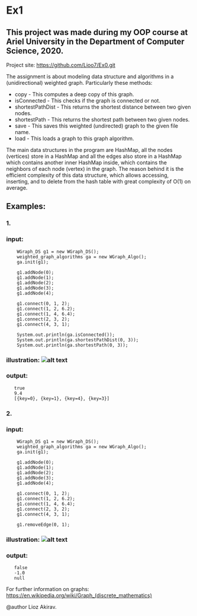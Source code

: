 # Ex1

## This project was made during my OOP course at Ariel University in the Department of Computer Science, 2020.

Project site: https://github.com/Lioo7/Ex0.git

The assignment is about modeling data structure and algorithms in a (unidirectional) weighted graph.
Particularly these methods:
* copy - This computes a deep copy of this graph.
* isConnected - This checks if the graph is connected or not.
* shortestPathDist - This returns the shortest distance between two given nodes.
* shortestPath - This returns the shortest path between two given nodes.
* save - This saves this weighted (undirected) graph to the given file name.
* load - This loads a graph to this graph algorithm.

The main data structures in the program are HashMap, all the nodes (vertices) store in a HashMap and all the edges also store in a HashMap which contains another inner HashMap inside, which contains the neighbors of each node (vertex) in the graph.
The reason behind it is the efficient complexity of this data structure, which allows accessing, inserting, and to delete from the hash table with great complexity of O(1) on average.

## Examples: 

### 1.
### input:

        WGraph_DS g1 = new WGraph_DS();
        weighted_graph_algorithms ga = new WGraph_Algo();
        ga.init(g1);
        
        g1.addNode(0);
        g1.addNode(1);
        g1.addNode(2);
        g1.addNode(3);
        g1.addNode(4);

        g1.connect(0, 1, 2);
        g1.connect(1, 2, 6.2);
        g1.connect(1, 4, 6.4);
        g1.connect(2, 3, 2);
        g1.connect(4, 3, 1);

        System.out.println(ga.isConnected());
        System.out.println(ga.shortestPathDist(0, 3));
        System.out.println(ga.shortestPath(0, 3));
        
### illustration: ![alt text](https://i.ibb.co/wynXzwk/1.png)

        
### output:

       true
       9.4
       [{key=0}, {key=1}, {key=4}, {key=3}]
       

### 2.
### input:

        WGraph_DS g1 = new WGraph_DS();
        weighted_graph_algorithms ga = new WGraph_Algo();
        ga.init(g1);

        g1.addNode(0);
        g1.addNode(1);
        g1.addNode(2);
        g1.addNode(3);
        g1.addNode(4);

        g1.connect(0, 1, 2);
        g1.connect(1, 2, 6.2);
        g1.connect(1, 4, 6.4);
        g1.connect(2, 3, 2);
        g1.connect(4, 3, 1);

        g1.removeEdge(0, 1);
        
### illustration: ![alt text](https://i.ibb.co/9wds5yp/2.png)
                

### output:

       false
       -1.0
       null

For further information on graphs:
https://en.wikipedia.org/wiki/Graph_(discrete_mathematics)

@author Lioz Akirav.
